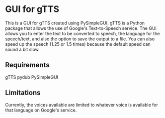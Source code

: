 # GUI for gTTS

This is a GUI for gTTS created using PySimpleGUI. gTTS is a Python package that allows the use of Google's Text-to-Speech service. The GUI allows you to enter the text to be converted to speech, the language for the speech/text, and also the option to save the output to a file. You can also speed up the speech (1.25 or 1.5 times) because the default speed can sound a bit slow.

## Requirements
gTTS
pydub
PySimpleGUI

## Limitations

Currently, the voices available are limited to whatever voice is available for that language on Google's service.